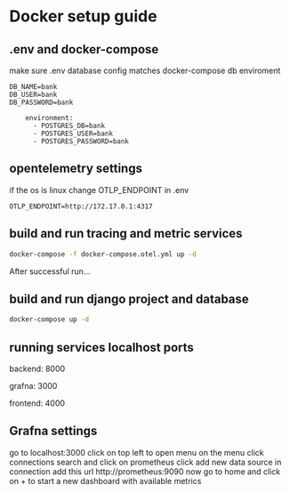 # Docker setup guide

## .env and docker-compose

make sure .env database config matches docker-compose db enviroment

```env
DB_NAME=bank
DB_USER=bank
DB_PASSWORD=bank
```
```docker-compose
    environment:
      - POSTGRES_DB=bank
      - POSTGRES_USER=bank
      - POSTGRES_PASSWORD=bank
```
## opentelemetry settings
if the os is linux change OTLP_ENDPOINT in .env
```env
OTLP_ENDPOINT=http://172.17.0.1:4317
```
## build and run tracing and metric services

```bash
docker-compose -f docker-compose.otel.yml up -d
```
After successful run...

## build and run django project and database
```bash
docker-compose up -d
```
## running services localhost ports

backend: 8000

grafna: 3000

frontend: 4000

## Grafna settings
go to localhost:3000
click on top left to open menu
on the menu click connections
search and click on prometheus
click add new data source
in connection add this url http://prometheus:9090
now go to home and click on + to  start a new dashboard with available metrics

